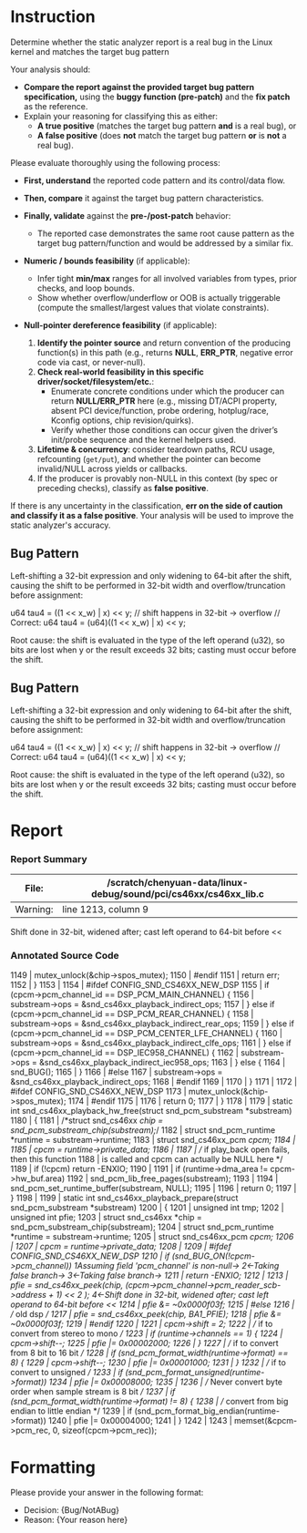 # Instruction

Determine whether the static analyzer report is a real bug in the Linux kernel and matches the target bug pattern

Your analysis should:
- **Compare the report against the provided target bug pattern specification,** using the **buggy function (pre-patch)** and the **fix patch** as the reference.
- Explain your reasoning for classifying this as either:
  - **A true positive** (matches the target bug pattern **and** is a real bug), or
  - **A false positive** (does **not** match the target bug pattern **or** is **not** a real bug).

Please evaluate thoroughly using the following process:

- **First, understand** the reported code pattern and its control/data flow.
- **Then, compare** it against the target bug pattern characteristics.
- **Finally, validate** against the **pre-/post-patch** behavior:
  - The reported case demonstrates the same root cause pattern as the target bug pattern/function and would be addressed by a similar fix.

- **Numeric / bounds feasibility** (if applicable):
  - Infer tight **min/max** ranges for all involved variables from types, prior checks, and loop bounds.
  - Show whether overflow/underflow or OOB is actually triggerable (compute the smallest/largest values that violate constraints).

- **Null-pointer dereference feasibility** (if applicable):
  1. **Identify the pointer source** and return convention of the producing function(s) in this path (e.g., returns **NULL**, **ERR_PTR**, negative error code via cast, or never-null).
  2. **Check real-world feasibility in this specific driver/socket/filesystem/etc.**:
     - Enumerate concrete conditions under which the producer can return **NULL/ERR_PTR** here (e.g., missing DT/ACPI property, absent PCI device/function, probe ordering, hotplug/race, Kconfig options, chip revision/quirks).
     - Verify whether those conditions can occur given the driver’s init/probe sequence and the kernel helpers used.
  3. **Lifetime & concurrency**: consider teardown paths, RCU usage, refcounting (`get/put`), and whether the pointer can become invalid/NULL across yields or callbacks.
  4. If the producer is provably non-NULL in this context (by spec or preceding checks), classify as **false positive**.

If there is any uncertainty in the classification, **err on the side of caution and classify it as a false positive**. Your analysis will be used to improve the static analyzer's accuracy.

## Bug Pattern

Left-shifting a 32-bit expression and only widening to 64-bit after the shift, causing the shift to be performed in 32-bit width and overflow/truncation before assignment:

u64 tau4 = ((1 << x_w) | x) << y;   // shift happens in 32-bit -> overflow
// Correct:
u64 tau4 = (u64)((1 << x_w) | x) << y;

Root cause: the shift is evaluated in the type of the left operand (u32), so bits are lost when y or the result exceeds 32 bits; casting must occur before the shift.

## Bug Pattern

Left-shifting a 32-bit expression and only widening to 64-bit after the shift, causing the shift to be performed in 32-bit width and overflow/truncation before assignment:

u64 tau4 = ((1 << x_w) | x) << y;   // shift happens in 32-bit -> overflow
// Correct:
u64 tau4 = (u64)((1 << x_w) | x) << y;

Root cause: the shift is evaluated in the type of the left operand (u32), so bits are lost when y or the result exceeds 32 bits; casting must occur before the shift.

# Report

### Report Summary

File:| /scratch/chenyuan-data/linux-debug/sound/pci/cs46xx/cs46xx_lib.c
---|---
Warning:| line 1213, column 9
Shift done in 32-bit, widened after; cast left operand to 64-bit before <<

### Annotated Source Code


1149  | 			mutex_unlock(&chip->spos_mutex);
1150  | #endif
1151  |  return err;
1152  | 		}
1153  |
1154  | #ifdef CONFIG_SND_CS46XX_NEW_DSP
1155  |  if (cpcm->pcm_channel_id == DSP_PCM_MAIN_CHANNEL) {
1156  | 			substream->ops = &snd_cs46xx_playback_indirect_ops;
1157  | 		} else if (cpcm->pcm_channel_id == DSP_PCM_REAR_CHANNEL) {
1158  | 			substream->ops = &snd_cs46xx_playback_indirect_rear_ops;
1159  | 		} else if (cpcm->pcm_channel_id == DSP_PCM_CENTER_LFE_CHANNEL) {
1160  | 			substream->ops = &snd_cs46xx_playback_indirect_clfe_ops;
1161  | 		} else if (cpcm->pcm_channel_id == DSP_IEC958_CHANNEL) {
1162  | 			substream->ops = &snd_cs46xx_playback_indirect_iec958_ops;
1163  | 		} else {
1164  |  snd_BUG();
1165  | 		}
1166  | #else
1167  | 		substream->ops = &snd_cs46xx_playback_indirect_ops;
1168  | #endif
1169  |
1170  | 	}
1171  |
1172  | #ifdef CONFIG_SND_CS46XX_NEW_DSP
1173  | 	mutex_unlock(&chip->spos_mutex);
1174  | #endif
1175  |
1176  |  return 0;
1177  | }
1178  |
1179  | static int snd_cs46xx_playback_hw_free(struct snd_pcm_substream *substream)
1180  | {
1181  |  /*struct snd_cs46xx *chip = snd_pcm_substream_chip(substream);*/
1182  |  struct snd_pcm_runtime *runtime = substream->runtime;
1183  |  struct snd_cs46xx_pcm *cpcm;
1184  |
1185  | 	cpcm = runtime->private_data;
1186  |
1187  |  /* if play_back open fails, then this function
1188  |  is called and cpcm can actually be NULL here */
1189  |  if (!cpcm) return -ENXIO;
1190  |
1191  |  if (runtime->dma_area != cpcm->hw_buf.area)
1192  | 		snd_pcm_lib_free_pages(substream);
1193  |
1194  | 	snd_pcm_set_runtime_buffer(substream, NULL);
1195  |
1196  |  return 0;
1197  | }
1198  |
1199  | static int snd_cs46xx_playback_prepare(struct snd_pcm_substream *substream)
1200  | {
1201  |  unsigned int tmp;
1202  |  unsigned int pfie;
1203  |  struct snd_cs46xx *chip = snd_pcm_substream_chip(substream);
1204  |  struct snd_pcm_runtime *runtime = substream->runtime;
1205  |  struct snd_cs46xx_pcm *cpcm;
1206  |
1207  |  cpcm = runtime->private_data;
1208  |
1209  | #ifdef CONFIG_SND_CS46XX_NEW_DSP
1210  |  if (snd_BUG_ON(!cpcm->pcm_channel))
    1Assuming field 'pcm_channel' is non-null→
    2←Taking false branch→
    3←Taking false branch→
1211  |  return -ENXIO;
1212  |
1213  |  pfie = snd_cs46xx_peek(chip, (cpcm->pcm_channel->pcm_reader_scb->address + 1) << 2 );
    4←Shift done in 32-bit, widened after; cast left operand to 64-bit before <<
1214  | 	pfie &= ~0x0000f03f;
1215  | #else
1216  |  /* old dsp */
1217  | 	pfie = snd_cs46xx_peek(chip, BA1_PFIE);
1218  |  	pfie &= ~0x0000f03f;
1219  | #endif
1220  |
1221  | 	cpcm->shift = 2;
1222  |  /* if to convert from stereo to mono */
1223  |  if (runtime->channels == 1) {
1224  | 		cpcm->shift--;
1225  | 		pfie |= 0x00002000;
1226  | 	}
1227  |  /* if to convert from 8 bit to 16 bit */
1228  |  if (snd_pcm_format_width(runtime->format) == 8) {
1229  | 		cpcm->shift--;
1230  | 		pfie |= 0x00001000;
1231  | 	}
1232  |  /* if to convert to unsigned */
1233  |  if (snd_pcm_format_unsigned(runtime->format))
1234  | 		pfie |= 0x00008000;
1235  |
1236  |  /* Never convert byte order when sample stream is 8 bit */
1237  |  if (snd_pcm_format_width(runtime->format) != 8) {
1238  |  /* convert from big endian to little endian */
1239  |  if (snd_pcm_format_big_endian(runtime->format))
1240  | 			pfie |= 0x00004000;
1241  | 	}
1242  |
1243  |  memset(&cpcm->pcm_rec, 0, sizeof(cpcm->pcm_rec));

# Formatting

Please provide your answer in the following format:

- Decision: {Bug/NotABug}
- Reason: {Your reason here}
